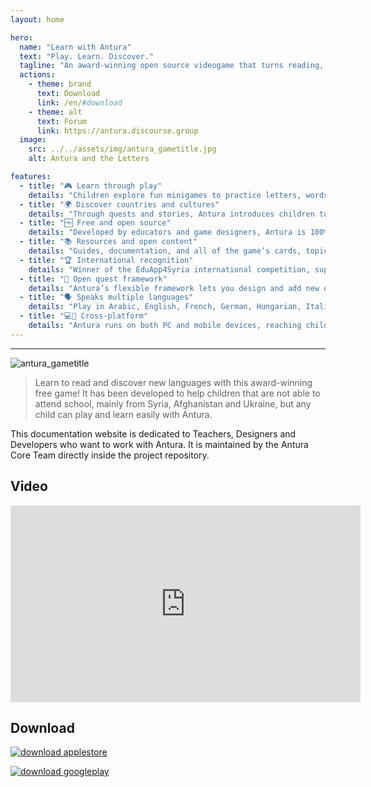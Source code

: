 ```yaml
---
layout: home

hero:
  name: "Learn with Antura"
  text: "Play. Learn. Discover."
  tagline: "An award-winning open source videogame that turns reading, language, and culture into an adventure."
  actions:
    - theme: brand
      text: Download
      link: /en/#download
    - theme: alt
      text: Forum
      link: https://antura.discourse.group
  image:
    src: ../../assets/img/antura_gametitle.jpg
    alt: Antura and the Letters

features:
  - title: "🎮 Learn through play"
    details: "Children explore fun minigames to practice letters, words, and cultural content in multiple languages."
  - title: "🌍 Discover countries and cultures"
    details: "Through quests and stories, Antura introduces children to the heritage, traditions, and daily life of European countries and beyond."
  - title: "🆓 Free and open source"
    details: "Developed by educators and game designers, Antura is 100% free and open for teachers, families, and developers."
  - title: "📚 Resources and open content"
    details: "Guides, documentation, and all of the game’s cards, topics, and quests are accessible on this website for teachers, designers, and developers."
  - title: "🏆 International recognition"
    details: "Winner of the EduApp4Syria international competition, supported by UNICEF and global partners."
  - title: "🧩 Open quest framework"
    details: "Antura’s flexible framework lets you design and add new quests and activities, expanding the educational universe."
  - title: "🗣️ Speaks multiple languages"
    details: "Play in Arabic, English, French, German, Hungarian, Italian, Polish, Romanian, Russian, Spanish, Ukrainian."
  - title: "💻📱 Cross-platform"
    details: "Antura runs on both PC and mobile devices, reaching children everywhere."
---
```


<hr>

![antura_gametitle](/img/antura_gametitle.jpg)

> Learn to read and discover new languages with this award-winning free game!
> It has been developed to help children that are not able to attend school, mainly from Syria, Afghanistan and Ukraine, but any child can play and learn easily with Antura.

This documentation website is dedicated to Teachers, Designers and Developers who want to work with Antura. It is maintained by the Antura Core Team directly inside the project repository.

## Video

<iframe width="560" height="315" src="https://www.youtube-nocookie.com/embed/HDM7a1i_kIw?si=M-E6xnKNRxrh1Wkw" title="YouTube video player" frameborder="0" allow="accelerometer; autoplay; clipboard-write; encrypted-media; gyroscope; picture-in-picture; web-share" referrerpolicy="strict-origin-when-cross-origin" allowfullscreen></iframe>

## Download

[![download applestore](../assets/img/download_appstore.png)](https://apps.apple.com/us/app/antura-and-the-letters/id1210334699)

[![download googleplay](../assets/img/download_googleplay.png)](https://play.google.com/store/apps/details?id=org.eduapp4syria.antura)

